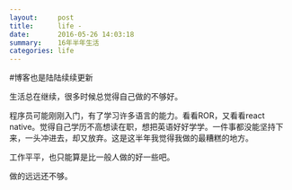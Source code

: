 ```yaml
---
layout:     post
title:      life -
date:       2016-05-26 14:03:18
summary:    16年半年生活 
categories: life
---
```


#博客也是陆陆续续更新

生活总在继续，很多时候总觉得自己做的不够好。
  
程序员可能刚刚入门，有了学习许多语言的能力。看看ROR，又看看react native。觉得自己学历不高想读在职，想把英语好好学学。一件事都没能坚持下来，一头冲进去，却又放弃。这是这半年我觉得我做的最糟糕的地方。

工作平平，也只能算是比一般人做的好一些吧。

做的远远还不够。
